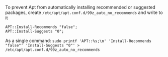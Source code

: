 To prevent Apt from automatically installing recommended or suggested packages, create `/etc/apt/apt.conf.d/99z_auto_no_recommends` and write to it
```
APT::Install-Recommends "false";
APT::Install-Suggests "0";
```

As a single command: `sudo printf 'APT::%s;\n' 'Install-Recommends "false"' 'Install-Suggests "0"' > /etc/apt/apt.conf.d/99z_auto_no_recommends`
